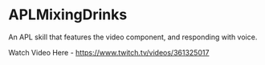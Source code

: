# APLMixingDrinks
An APL skill that features the video component, and responding with voice.

Watch Video Here - https://www.twitch.tv/videos/361325017
